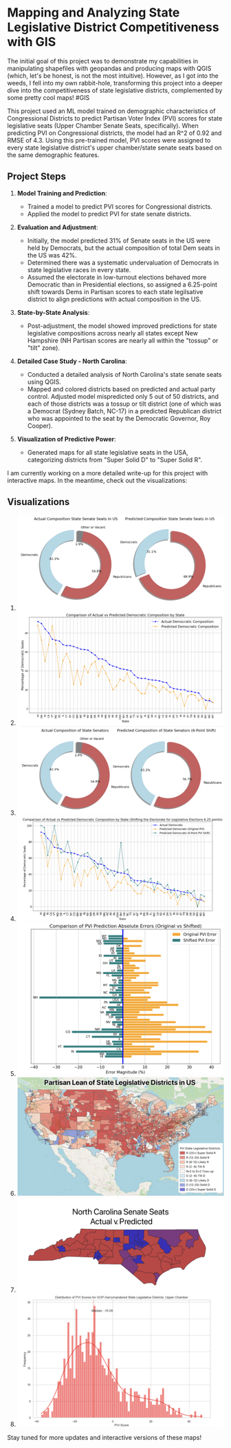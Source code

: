 # Mapping and Analyzing State Legislative District Competitiveness with GIS

The initial goal of this project was to demonstrate my capabilities in manipulating shapefiles with geopandas and producing maps with QGIS (which, let's be honest, is not the most intuitive). However, as I got into the weeds, I fell into my own rabbit-hole, transforming this project into a deeper dive into the competitiveness of state legislative districts, complemented by some pretty cool maps! #GIS

This project used an ML model trained on demographic characteristics of Congressional Districts to predict Partisan Voter Index (PVI) scores for state legislative seats (Upper Chamber Senate Seats, specifically). When predicting PVI on Congressional districts, the model had an R^2 of 0.92 and RMSE of 4.3. Using this pre-trained model, PVI scores were assigned to every state legislative district's upper chamber/state senate seats based on the same demographic features.

## Project Steps

1. **Model Training and Prediction**:
    - Trained a model to predict PVI scores for Congressional districts.
    - Applied the model to predict PVI for state senate districts.

2. **Evaluation and Adjustment**:
    - Initially, the model predicted 31% of Senate seats in the US were held by Democrats, but the actual composition of total Dem seats in the US was 42%.
    - Determined there was a systematic undervaluation of Democrats in state legislative races in every state.
    - Assumed the electorate in low-turnout elections behaved more Democratic than in Presidential elections, so assigned a 6.25-point shift towards Dems in Partisan scores to each state legilsative district to align predictions with actual composition in the US.

3. **State-by-State Analysis**:
    - Post-adjustment, the model showed improved predictions for state legislative compositions across nearly all states except New Hampshire (NH Partisan scores are nearly all within the "tossup" or "tilt" zone).

4. **Detailed Case Study - North Carolina**:
    - Conducted a detailed analysis of North Carolina's state senate seats using QGIS.
    - Mapped and colored districts based on predicted and actual party control. Adjusted model mispredicted only 5 out of 50 districts, and each of those districts was a tossup or tilt district (one of which was a Democrat (Sydney Batch, NC-17) in a predicted Republican district who was appointed to the seat by the Democratic Governor, Roy Cooper).

5. **Visualization of Predictive Power**:
    - Generated maps for all state legislative seats in the USA, categorizing districts from "Super Solid D" to "Super Solid R".

I am currently working on a more detailed write-up for this project with interactive maps. In the meantime, check out the visualizations:

## Visualizations

1. ![Predicted Composition Donut](https://github.com/samforwill/State-Legislative-Districts-PVI/blob/main/images/1-%20Predicted%20Composition%20Donut.png)
2. ![Predicted Composition State Senates](https://github.com/samforwill/State-Legislative-Districts-PVI/blob/main/images/2-%20Predicted%20Composition%20State%20Senates.png)
3. ![Shifted Predicted Composition Donut](https://github.com/samforwill/State-Legislative-Districts-PVI/blob/main/images/3-%20Shifted%20Predicted%20Composition%20Donut.png)
4. ![Shifted Predicted Composition State Senates](https://github.com/samforwill/State-Legislative-Districts-PVI/blob/main/images/4-%20Shifted%20Predicted%20Composition%20State%20Senates.png)
5. ![Composition Error](https://github.com/samforwill/State-Legislative-Districts-PVI/blob/main/images/5-%20Composition%20Error.png)
6. ![USA PVI](https://github.com/samforwill/State-Legislative-Districts-PVI/blob/main/images/6-%20USA%20PVI.png)
7. ![NC Senate Seats](https://github.com/samforwill/State-Legislative-Districts-PVI/blob/main/images/7-%20NC%20Senate%20Seats.png)
8. ![GOP Gerrymander](https://github.com/samforwill/State-Legislative-Districts-PVI/blob/main/images/8-%20GOP%20Gerrymander.png)

Stay tuned for more updates and interactive versions of these maps!
